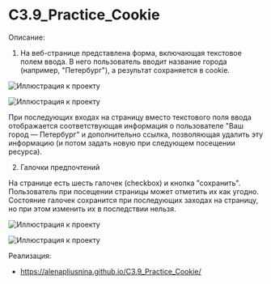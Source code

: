 # C3.9_Practice_Cookie

Описание:

1. На веб-странице представлена форма, включающая текстовое полем ввода. В него пользователь вводит название города (например, "Петербург"), 
а результат сохраняется в cookie. 

![Иллюстрация к проекту](https://github.com/AlenaPliusnina/C3.9_Practice_Cookie/blob/master/screenshots/screen_1.png)

![Иллюстрация к проекту](https://github.com/AlenaPliusnina/C3.9_Practice_Cookie/blob/master/screenshots/screen_2.png)

При последующих входах на страницу вместо текстового поля ввода отображается соответствующая информация о пользователе "Ваш город — Петербург" 
и дополнительно ссылка, позволяющая удалить эту информацию (и потом задать новую при следующем посещении ресурса).

2. Галочки предпочтений

На странице есть шесть галочек (checkbox) и кнопка "сохранить". 
Пользователь при посещении страницы может отметить их как угодно. 
Состояние галочек сохранится при последующих заходах на страницу, но при этом изменить их в последствии нельзя. 

![Иллюстрация к проекту](https://github.com/AlenaPliusnina/C3.9_Practice_Cookie/blob/master/screenshots/screen_3.png)

![Иллюстрация к проекту](https://github.com/AlenaPliusnina/C3.9_Practice_Cookie/blob/master/screenshots/screen_4.png)

Реализация:

   - https://alenapliusnina.github.io/C3.9_Practice_Cookie/
